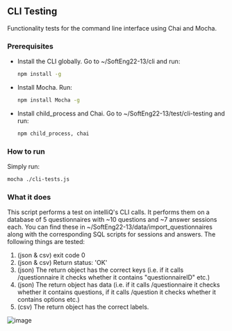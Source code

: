 <!-- CLI TESTING -->
## CLI Testing

Functionality tests for the command line interface using Chai and Mocha.

### Prerequisites

* Install the CLI globally. Go to ~/SoftEng22-13/cli and run:
  ```sh
  npm install -g
  ```
* Install Mocha. Run:
  ```sh
  npm install Mocha -g
  ```
* Install child_process and Chai. Go to ~/SoftEng22-13/test/cli-testing and run:
  ```sh
  npm child_process, chai
  ```

### How to run
Simply run:
  ```sh
  mocha ./cli-tests.js
  ```
### What it does
This script performs a test on intelliQ's CLI calls. It performs them on a database of 5 questionnaires with ~10 questions and ~7 answer sessions each. You can find these in ~/SoftEng22-13/data/import_questionnaires along with the corresponding SQL scripts for sessions and answers. The following things are tested:
1. (json & csv) exit code 0
2. (json & csv) Return status: 'OK'
3. (json) The return object has the correct keys (i.e. if it calls /questionnaire it checks whether it contains "questionnaireID" etc.)
4. (json) The return object has data (i.e. if it calls /questionnaire it checks whether it contains questions, if it calls /question it checks whether it contains options etc.)
5. (csv) The return object has the correct labels.

![image](https://user-images.githubusercontent.com/115226054/218302548-484a3c83-7e56-4b19-b122-e9948f408c2e.png)

